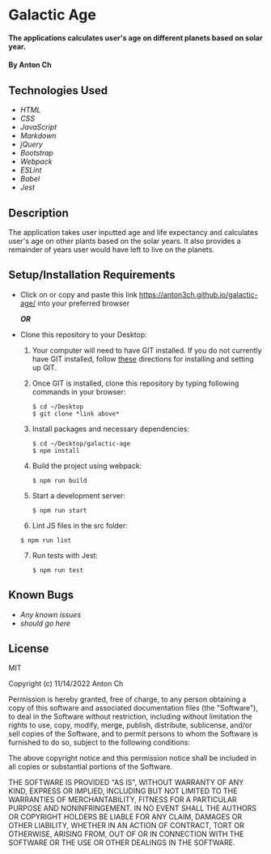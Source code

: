 # Galactic Age

#### The applications calculates user's age on different planets based on solar year.

#### By Anton Ch

## Technologies Used

- _HTML_
- _CSS_
- _JavaScript_
- _Markdown_
- _jQuery_
- _Bootstrap_
- _Webpack_
- _ESLint_
- _Babel_
- _Jest_



## Description
The application takes user inputted age and life expectancy and calculates user's age on other plants based on the solar years. It also provides a remainder of years user would have left to live on the planets.


## Setup/Installation Requirements

- Click on or copy and paste this link https://anton3ch.github.io/galactic-age/ into your preferred browser

  **_OR_**

- Clone this repository to your Desktop:
  1. Your computer will need to have GIT installed. If you do not currently have GIT installed, follow [these](https://docs.github.com/en/get-started/quickstart/set-up-git) directions for installing and setting up GIT.
  2. Once GIT is installed, clone this repository by typing following commands in your browser:
     ```
     $ cd ~/Desktop
     $ git clone *link above*
     ```
  3. Install packages and necessary dependencies:
     ```
     $ cd ~/Desktop/galactic-age
     $ npm install
     ```
  4. Build the project using webpack:

     ```
     $ npm run build
     ```
  5. Start a development server:

     ```
     $ npm run start
     ```
   6. Lint JS files in the src folder:

     ```
     $ npm run lint
     ```
  7. Run tests with Jest:

     ```
     $ npm run test
     ```


## Known Bugs

* _Any known issues_
* _should go here_

## License

MIT

Copyright (c) 11/14/2022 Anton Ch

Permission is hereby granted, free of charge, to any person obtaining a copy of this software and associated documentation files (the "Software"), to deal in the Software without restriction, including without limitation the rights to use, copy, modify, merge, publish, distribute, sublicense, and/or sell copies of the Software, and to permit persons to whom the Software is furnished to do so, subject to the following conditions:

The above copyright notice and this permission notice shall be included in all copies or substantial portions of the Software.

THE SOFTWARE IS PROVIDED "AS IS", WITHOUT WARRANTY OF ANY KIND, EXPRESS OR IMPLIED, INCLUDING BUT NOT LIMITED TO THE WARRANTIES OF MERCHANTABILITY, FITNESS FOR A PARTICULAR PURPOSE AND NONINFRINGEMENT. IN NO EVENT SHALL THE AUTHORS OR COPYRIGHT HOLDERS BE LIABLE FOR ANY CLAIM, DAMAGES OR OTHER LIABILITY, WHETHER IN AN ACTION OF CONTRACT, TORT OR OTHERWISE, ARISING FROM, OUT OF OR IN CONNECTION WITH THE SOFTWARE OR THE USE OR OTHER DEALINGS IN THE SOFTWARE.